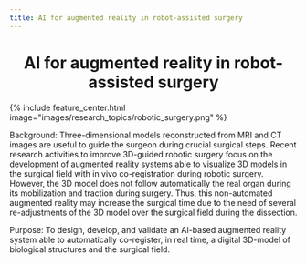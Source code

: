 ```yaml
---
title: AI for augmented reality in robot-assisted surgery
---
```


# <center><i class="AI for augmented reality in robot-assisted surgery"></i>AI for augmented reality in robot-assisted surgery</center>

{%
  include feature_center.html
  image="images/research_topics/robotic_surgery.png"
%}

Background: Three-dimensional models reconstructed from MRI and CT images are useful to guide the surgeon during crucial surgical steps. Recent research activities to improve 3D-guided robotic surgery focus on the development of augmented reality systems able to visualize 3D models in the surgical field with in vivo co-registration during robotic surgery. However, the 3D model does not follow automatically the real organ during its mobilization and traction during surgery. Thus, this non-automated augmented reality may increase the surgical time due to the need of several re-adjustments of the 3D model over the surgical field during the dissection.

Purpose: To design, develop, and validate an AI-based augmented reality system able to automatically co-register, in real time, a digital 3D-model of biological structures and the surgical field.


